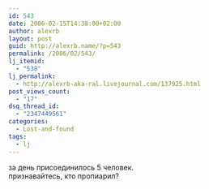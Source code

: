 ```yaml
---
id: 543
date: 2006-02-15T14:38:00+02:00
author: alexrb
layout: post
guid: http://alexrb.name/?p=543
permalink: /2006/02/543/
lj_itemid:
  - "538"
lj_permalink:
  - http://alexrb-aka-ral.livejournal.com/137925.html
post_views_count:
  - "17"
dsq_thread_id:
  - "2347449561"
categories:
  - Lost-and-found
tags:
  - lj
---
```

за день присоединилось 5 человек.  
признавайтесь, кто пропиарил?